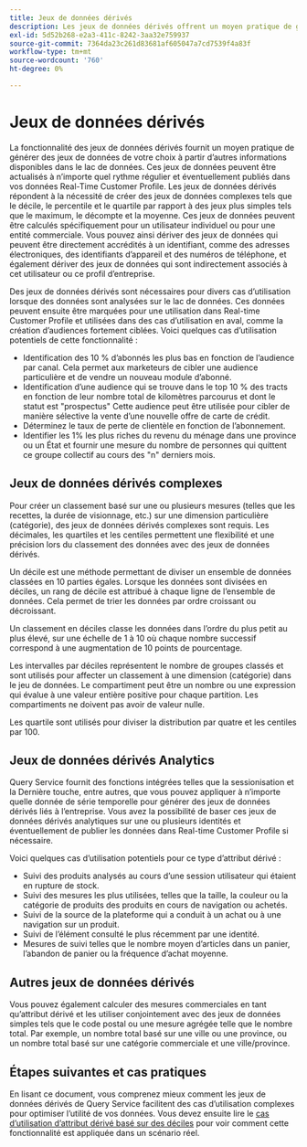 ```yaml
---
title: Jeux de données dérivés
description: Les jeux de données dérivés offrent un moyen pratique de générer des jeux de données de votre choix qui peuvent être actualisés régulièrement et éventuellement publiés dans vos données Real-time Customer Profile. Ce document présente l’utilisation de Query Service pour créer des jeux de données dérivés à utiliser avec vos données de profil.
exl-id: 5d52b268-e2a3-411c-8242-3aa32e759937
source-git-commit: 7364da23c261d83681af605047a7cd7539f4a83f
workflow-type: tm+mt
source-wordcount: '760'
ht-degree: 0%

---
```


# Jeux de données dérivés

La fonctionnalité des jeux de données dérivés fournit un moyen pratique de générer des jeux de données de votre choix à partir d’autres informations disponibles dans le lac de données. Ces jeux de données peuvent être actualisés à n’importe quel rythme régulier et éventuellement publiés dans vos données Real-Time Customer Profile. Les jeux de données dérivés répondent à la nécessité de créer des jeux de données complexes tels que le décile, le percentile et le quartile par rapport à des jeux plus simples tels que le maximum, le décompte et la moyenne. Ces jeux de données peuvent être calculés spécifiquement pour un utilisateur individuel ou pour une entité commerciale. Vous pouvez ainsi dériver des jeux de données qui peuvent être directement accrédités à un identifiant, comme des adresses électroniques, des identifiants d’appareil et des numéros de téléphone, et également dériver des jeux de données qui sont indirectement associés à cet utilisateur ou ce profil d’entreprise.

Des jeux de données dérivés sont nécessaires pour divers cas d’utilisation lorsque des données sont analysées sur le lac de données. Ces données peuvent ensuite être marquées pour une utilisation dans Real-time Customer Profile et utilisées dans des cas d’utilisation en aval, comme la création d’audiences fortement ciblées. Voici quelques cas d’utilisation potentiels de cette fonctionnalité :

* Identification des 10 % d’abonnés les plus bas en fonction de l’audience par canal. Cela permet aux marketeurs de cibler une audience particulière et de vendre un nouveau module d’abonné.
* Identification d’une audience qui se trouve dans le top 10 % des tracts en fonction de leur nombre total de kilomètres parcourus et dont le statut est &quot;prospectus&quot; Cette audience peut être utilisée pour cibler de manière sélective la vente d’une nouvelle offre de carte de crédit.
* Déterminez le taux de perte de clientèle en fonction de l’abonnement.
* Identifier les 1% les plus riches du revenu du ménage dans une province ou un État et fournir une mesure du nombre de personnes qui quittent ce groupe collectif au cours des &quot;n&quot; derniers mois.

## Jeux de données dérivés complexes

Pour créer un classement basé sur une ou plusieurs mesures (telles que les recettes, la durée de visionnage, etc.) sur une dimension particulière (catégorie), des jeux de données dérivés complexes sont requis. Les décimales, les quartiles et les centiles permettent une flexibilité et une précision lors du classement des données avec des jeux de données dérivés.

Un décile est une méthode permettant de diviser un ensemble de données classées en 10 parties égales. Lorsque les données sont divisées en déciles, un rang de décile est attribué à chaque ligne de l’ensemble de données. Cela permet de trier les données par ordre croissant ou décroissant.

Un classement en déciles classe les données dans l’ordre du plus petit au plus élevé, sur une échelle de 1 à 10 où chaque nombre successif correspond à une augmentation de 10 points de pourcentage.

Les intervalles par déciles représentent le nombre de groupes classés et sont utilisés pour affecter un classement à une dimension (catégorie) dans le jeu de données. Le compartiment peut être un nombre ou une expression qui évalue à une valeur entière positive pour chaque partition. Les compartiments ne doivent pas avoir de valeur nulle.

Les quartile sont utilisés pour diviser la distribution par quatre et les centiles par 100.

## Jeux de données dérivés Analytics

Query Service fournit des fonctions intégrées telles que la sessionisation et la Dernière touche, entre autres, que vous pouvez appliquer à n’importe quelle donnée de série temporelle pour générer des jeux de données dérivés liés à l’entreprise. Vous avez la possibilité de baser ces jeux de données dérivés analytiques sur une ou plusieurs identités et éventuellement de publier les données dans Real-time Customer Profile si nécessaire.

Voici quelques cas d’utilisation potentiels pour ce type d’attribut dérivé :

* Suivi des produits analysés au cours d’une session utilisateur qui étaient en rupture de stock.
* Suivi des mesures les plus utilisées, telles que la taille, la couleur ou la catégorie de produits des produits en cours de navigation ou achetés.
* Suivi de la source de la plateforme qui a conduit à un achat ou à une navigation sur un produit.
* Suivi de l’élément consulté le plus récemment par une identité.
* Mesures de suivi telles que le nombre moyen d’articles dans un panier, l’abandon de panier ou la fréquence d’achat moyenne.

## Autres jeux de données dérivés

Vous pouvez également calculer des mesures commerciales en tant qu’attribut dérivé et les utiliser conjointement avec des jeux de données simples tels que le code postal ou une mesure agrégée telle que le nombre total. Par exemple, un nombre total basé sur une ville ou une province, ou un nombre total basé sur une catégorie commerciale et une ville/province.

## Étapes suivantes et cas pratiques

En lisant ce document, vous comprenez mieux comment les jeux de données dérivés de Query Service facilitent des cas d’utilisation complexes pour optimiser l’utilité de vos données. Vous devez ensuite lire le [cas d’utilisation d’attribut dérivé basé sur des déciles](../../use-cases/deciles-use-case.md) pour voir comment cette fonctionnalité est appliquée dans un scénario réel.
